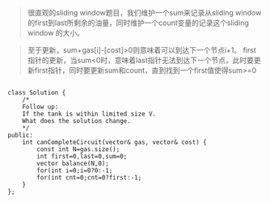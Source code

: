 >   很直观的sliding window题目，我们维护一个sum来记录从sliding window的first到last所剩余的油量，同时维护一个count变量的记录这个sliding window
的大小。

>   至于更新，sum+gas[i]-[cost]>0则意味着可以到达下一个节点i+1。
>   first指针的更新，当sum<0时，意味着last指针无法到达下一个节点，此时要更新first指针，同时要更新sum和count，直到找到一个first值使得sum>=0
<pre><code>
class Solution {
    /*
    Follow up:
    If the tank is within limited size V.
    What does the solution change.
    */
public:
    int canCompleteCircuit(vector<int>& gas, vector<int>& cost) {
        const int N=gas.size();
        int first=0,last=0,sum=0;
        vector<int> balance(N,0);
        for(int i=0;i<N;i++) balance[i]=gas[i]-cost[i];
        if(balance.size()==1) return balance[0]>=0?0:-1;
        for(int cnt=0;cnt<N;){
            
            while(sum<0){
                sum-=balance[first];
                if(--cnt<0) return -1;
                first++;
            }
            sum+=balance[last];
            last+1<N?last=last+1:last=(last+1)%N;
            if(++cnt==N) break;
        }
        return sum>=0?first:-1;
    }
};
</code></pre>
